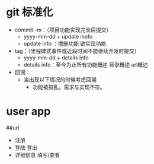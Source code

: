 # git 标准化
- commit -m：（项目功能实现完全后提交）
  - yyyy-mm-dd + update inofo 
  - update info ：增删功能 欲实现功能 
- tag：（里程碑式事件或近段时间不能继续开发时提交）
  - yyyy-mm-dd + details info
  - details info：至今为止所有功能概述 目录概述 url概述
- 回溯：
  - 当出现以下情况的时候考虑回溯
     - 功能被搞乱。需求与实现不符。

# user app

##url
- 注册
- 登陆 登出
- 详细信息 填写/查看

